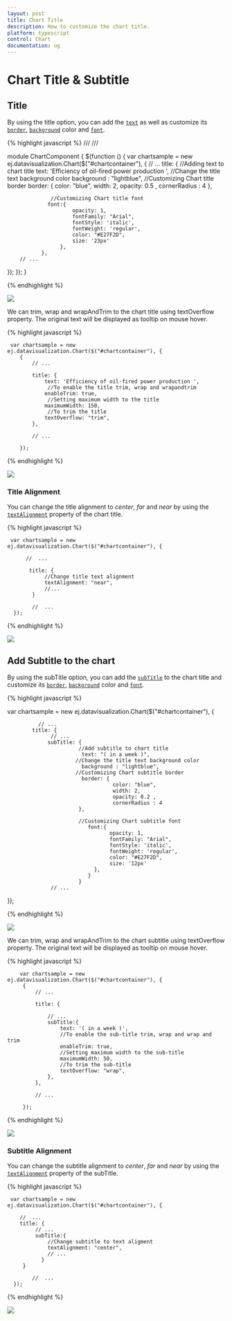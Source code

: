```yaml
---
layout: post
title: Chart Title
description: How to customize the chart title.
platform: typescript
control: Chart
documentation: ug
---
```


# Chart Title & Subtitle

## Title

By using the title option, you can add the [`text`](../api/ejchart.html#members:title-text) as well as customize its [`border`](../api/ejchart.html#members:title-border),  [`background`](../api/ejchart.html#members:title-background) color and [`font`](../api/ejchart.html#members:title-font).

{% highlight javascript %}
/// <reference path="tsfiles/jquery.d.ts" />
/// <reference path="tsfiles/ej.web.all.d.ts" />

module ChartComponent {
    $(function () {
        var chartsample = new ej.datavisualization.Chart($("#chartcontainer"), {
             // ... 
             title: { 
                  //Adding text to chart title
                 text: 'Efficiency of oil-fired power production ', 
                  //Change the title text background color
                 background : "lightblue",
                  //Customizing Chart title border
                border: { 
                           color: "blue",
                           width: 2,
                           opacity: 0.5 ,
                           cornerRadius : 4
                         },
 
                  //Customizing Chart title font 
                 font:{ 
                         opacity: 1,
                         fontFamily: "Arial",
                         fontStyle: 'italic',
                         fontWeight: 'regular',
                         color: "#E27F2D",
                         size: '23px' 
                     },
               }, 
        // ... 

 });
});
}

{% endhighlight %}

![](Chart-Title_images/Chart-Title_img1.png)

We can trim, wrap and wrapAndTrim to the chart title using textOverflow property. The original text will be displayed as tooltip on mouse hover.


{% highlight javascript %}

     var chartsample = new ej.datavisualization.Chart($("#chartcontainer"), {
        {
            // ...

            title: {
                text: 'Efficiency of oil-fired power production ',
                 //To enable the title trim, wrap and wrapandtrim
                enableTrim: true,
                 //Setting maximum width to the title
                maximumWidth: 150,
                 //To trim the title
                textOverflow: "trim",
            },

            // ...

        });


{% endhighlight %}

![](Chart-Title_images/Chart-Title_img5.png)


### Title Alignment

You can change the title alignment to *center*, *far* and *near* by using the [`textAlignment`](../api/ejchart.html#members:title-textalignment) property of the chart title. 

{% highlight javascript %}


     var chartsample = new ej.datavisualization.Chart($("#chartcontainer"), {
           
          //  ...
          
           title: {
                //Change title text alignment
                textAlignment: "near",
                //...
            }          

            //  ...   
      });


{% endhighlight %} 

![](Chart-Title_images/Chart-Title_img2.png)


## Add Subtitle to the chart

By using the subTitle option, you can add the [`subTitle`](../api/ejchart.html#members:title-subtitle) to the chart title and customize its [`border`](../api/ejchart.html#members:title-subtitle-border),  [`background`](../api/ejchart.html#members:title-subtitle-background) color and [`font`](../api/ejchart.html#members:title-subtitle-font). 

{% highlight javascript %}

 var chartsample = new ej.datavisualization.Chart($("#chartcontainer"), {
               
              // ... 
            title: {
                  // ... 
                 subTitle: { 
                           //Add subtitle to chart title 
                            text: "( in a week )", 
                          //Change the title text background color
                            background : "lightblue",
                          //Customizing Chart subtitle border
                            border: { 
                                      color: "blue",
                                      width: 2,
                                      opacity: 0.2 ,
                                      cornerRadius : 4
                           },

                           //Customizing Chart subtitle font 
                              font:{ 
                                     opacity: 1, 
                                     fontFamily: "Arial", 
                                     fontStyle: 'italic',
                                     fontWeight: 'regular', 
                                     color: "#E27F2D", 
                                     size: '12px' 
                                }, 
                              } 
                           } 
                  // ...
 });

{% endhighlight %}

![](Chart-Title_images/Chart-Title_img3.png)

We can trim, wrap and wrapAndTrim to the chart subtitle using textOverflow property. The original text will be displayed as tooltip on mouse hover.

{% highlight javascript %}

        var chartsample = new ej.datavisualization.Chart($("#chartcontainer"), {
         {
             // ...

             title: {

                 // ...
                 subTitle:{
                     text: '( in a week )', 
                     //To enable the sub-title trim, wrap and wrap and trim
                     enableTrim: true,
                     //Setting maximum width to the sub-title
                     maximumWidth: 50,
                     //To trim the sub-title
                     textOverflow: "wrap",
                 },
             },

             // ...

         });


{% endhighlight %}

![](Chart-Title_images/Chart-Title_img6.png)

### Subtitle Alignment

You can change the subtitle alignment to *center*, *far* and *near* by using the [`textAlignment`](../api/ejchart.html#members:title-subtitle-textalignment) property of the subTitle.

{% highlight javascript %}


     var chartsample = new ej.datavisualization.Chart($("#chartcontainer"), {
    
        //  ...  
        title: {                
             // ...
             subTitle:{
                 //Change subtitle to text aligment
                 textAlignment: "center",		
                 // ...
               }
         }
            
            //  ...   
      });


{% endhighlight %}

![](Chart-Title_images/Chart-Title_img4.png)

